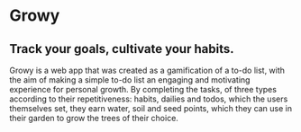 # Growy
## Track your goals, cultivate your habits.

Growy is a web app that was created as a gamification of a to-do list, with the aim of making a simple to-do list an engaging and motivating experience for personal growth.
By completing the tasks, of three types according to their repetitiveness: habits, dailies and todos, which the users themselves set, they earn water, soil and seed points, which they can use in their garden to grow the trees of their choice.
